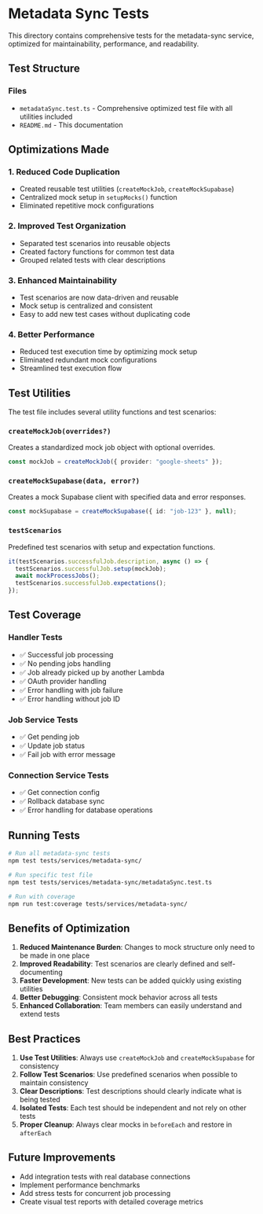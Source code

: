 # Metadata Sync Tests

This directory contains comprehensive tests for the metadata-sync service, optimized for maintainability, performance, and readability.

## Test Structure

### Files

- `metadataSync.test.ts` - Comprehensive optimized test file with all utilities included
- `README.md` - This documentation

## Optimizations Made

### 1. **Reduced Code Duplication**
- Created reusable test utilities (`createMockJob`, `createMockSupabase`)
- Centralized mock setup in `setupMocks()` function
- Eliminated repetitive mock configurations

### 2. **Improved Test Organization**
- Separated test scenarios into reusable objects
- Created factory functions for common test data
- Grouped related tests with clear descriptions

### 3. **Enhanced Maintainability**
- Test scenarios are now data-driven and reusable
- Mock setup is centralized and consistent
- Easy to add new test cases without duplicating code

### 4. **Better Performance**
- Reduced test execution time by optimizing mock setup
- Eliminated redundant mock configurations
- Streamlined test execution flow

## Test Utilities

The test file includes several utility functions and test scenarios:

### `createMockJob(overrides?)`
Creates a standardized mock job object with optional overrides.

```typescript
const mockJob = createMockJob({ provider: "google-sheets" });
```

### `createMockSupabase(data, error?)`
Creates a mock Supabase client with specified data and error responses.

```typescript
const mockSupabase = createMockSupabase({ id: "job-123" }, null);
```

### `testScenarios`
Predefined test scenarios with setup and expectation functions.

```typescript
it(testScenarios.successfulJob.description, async () => {
  testScenarios.successfulJob.setup(mockJob);
  await mockProcessJobs();
  testScenarios.successfulJob.expectations();
});
```

## Test Coverage

### Handler Tests
- ✅ Successful job processing
- ✅ No pending jobs handling
- ✅ Job already picked up by another Lambda
- ✅ OAuth provider handling
- ✅ Error handling with job failure
- ✅ Error handling without job ID

### Job Service Tests
- ✅ Get pending job
- ✅ Update job status
- ✅ Fail job with error message

### Connection Service Tests
- ✅ Get connection config
- ✅ Rollback database sync
- ✅ Error handling for database operations

## Running Tests

```bash
# Run all metadata-sync tests
npm test tests/services/metadata-sync/

# Run specific test file
npm test tests/services/metadata-sync/metadataSync.test.ts

# Run with coverage
npm run test:coverage tests/services/metadata-sync/
```

## Benefits of Optimization

1. **Reduced Maintenance Burden**: Changes to mock structure only need to be made in one place
2. **Improved Readability**: Test scenarios are clearly defined and self-documenting
3. **Faster Development**: New tests can be added quickly using existing utilities
4. **Better Debugging**: Consistent mock behavior across all tests
5. **Enhanced Collaboration**: Team members can easily understand and extend tests

## Best Practices

1. **Use Test Utilities**: Always use `createMockJob` and `createMockSupabase` for consistency
2. **Follow Test Scenarios**: Use predefined scenarios when possible to maintain consistency
3. **Clear Descriptions**: Test descriptions should clearly indicate what is being tested
4. **Isolated Tests**: Each test should be independent and not rely on other tests
5. **Proper Cleanup**: Always clear mocks in `beforeEach` and restore in `afterEach`

## Future Improvements

- Add integration tests with real database connections
- Implement performance benchmarks
- Add stress tests for concurrent job processing
- Create visual test reports with detailed coverage metrics 